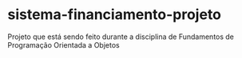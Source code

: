 # sistema-financiamento-projeto
Projeto que está sendo feito durante a disciplina de Fundamentos de Programação Orientada a Objetos
